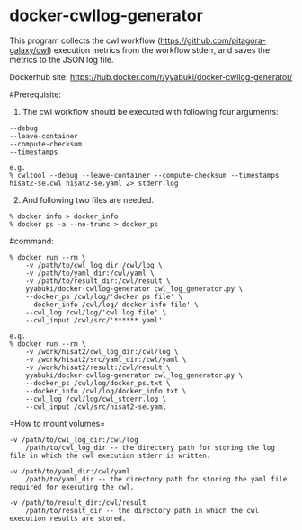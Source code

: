 # docker-cwllog-generator
This program collects the cwl workflow (https://github.com/pitagora-galaxy/cwl) execution metrics from the workflow stderr, and saves the metrics to the JSON log file.

Dockerhub site: https://hub.docker.com/r/yyabuki/docker-cwllog-generator/


#Prerequisite:
  1) The cwl workflow should be executed with following four arguments:

    --debug
    --leave-container
    --compute-checksum
    --timestamps 

    e.g.
    % cwltool --debug --leave-container --compute-checksum --timestamps hisat2-se.cwl hisat2-se.yaml 2> stderr.log

  2) And following two files are needed.

    % docker info > docker_info
    % docker ps -a --no-trunc > docker_ps

#command:

    % docker run --rm \
        -v /path/to/cwl_log_dir:/cwl/log \
        -v /path/to/yaml_dir:/cwl/yaml \
        -v /path/to/result_dir:/cwl/result \
        yyabuki/docker-cwllog-generator cwl_log_generator.py \
        --docker_ps /cwl/log/'docker ps file' \
        --docker_info /cwl/log/'docker info file' \
        --cwl_log /cwl/log/'cwl log file' \
        --cwl_input /cwl/src/'******.yaml'

    e.g.
    % docker run --rm \
        -v /work/hisat2/cwl_log_dir:/cwl/log \
        -v /work/hisat2/src/yaml_dir:/cwl/yaml \
        -v /work/hisat2/result:/cwl/result \
        yyabuki/docker-cwllog-generator cwl_log_generator.py \
        --docker_ps /cwl/log/docker_ps.txt \
        --docker_info /cwl/log/docker_info.txt \
        --cwl_log /cwl/log/cwl_stderr.log \
        --cwl_input /cwl/src/hisat2-se.yaml

=How to mount volumes=

    -v /path/to/cwl_log_dir:/cwl/log
        /path/to/cwl_log_dir -- the directory path for storing the log file in which the cwl execution stderr is written.

    -v /path/to/yaml_dir:/cwl/yaml
        /path/to/yaml_dir -- the directory path for storing the yaml file required for executing the cwl.

    -v /path/to/result_dir:/cwl/result
        /path/to/result_dir -- the directory path in which the cwl execution results are stored.
